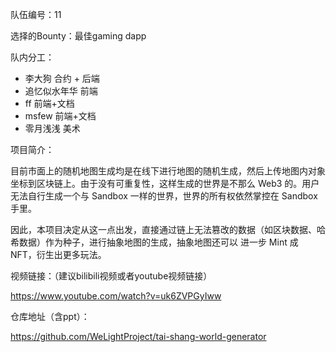 队伍编号：11

选择的Bounty：最佳gaming dapp

队内分工：
- 李大狗 合约 + 后端
- 追忆似水年华 前端
- ff 前端+文档
- msfew 前端+文档
- 零月浅浅 美术

项目简介：

目前市面上的随机地图生成均是在线下进行地图的随机生成，然后上传地图内对象坐标到区块链上。由于没有可重复性，这样生成的世界是不那么 Web3 的。用户无法自行生成一个与 Sandbox 一样的世界，世界的所有权依然掌控在 Sandbox 手里。

因此，本项目决定从这一点出发，直接通过链上无法篡改的数据（如区块数据、哈希数据）作为种子，进行抽象地图的生成，抽象地图还可以 进一步 Mint 成 NFT，衍生出更多玩法。

视频链接：（建议bilibili视频或者youtube视频链接）

https://www.youtube.com/watch?v=uk6ZVPGyIww

仓库地址（含ppt）：

https://github.com/WeLightProject/tai-shang-world-generator

